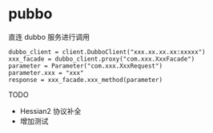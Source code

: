 # pubbo

直连 dubbo 服务进行调用

```
dubbo_client = client.DubboClient("xxx.xx.xx.xx:xxxxx")
xxx_facade = dubbo_client.proxy("com.xxx.XxxFacade")
parameter = Parameter("com.xxx.XxxRequest")
parameter.xxx = "xxx"
response = xxx_facade.xxx_method(parameter)
```

TODO
- Hessian2 协议补全
- 增加测试
